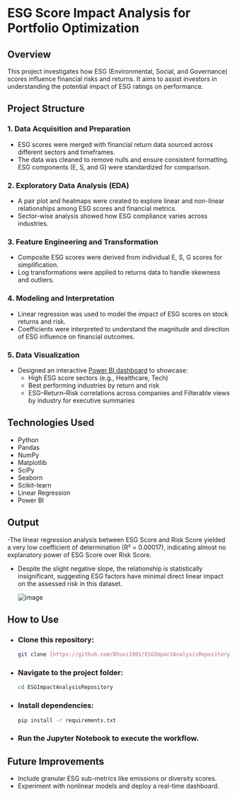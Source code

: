 # ESG Score Impact Analysis for Portfolio Optimization

## Overview

This project investigates how ESG (Environmental, Social, and Governance) scores influence financial risks and returns. It aims to assist investors in understanding the potential impact of ESG ratings on performance.

## Project Structure

### 1. Data Acquisition and Preparation
- ESG scores were merged with financial return data sourced across different sectors and timeframes.
- The data was cleaned to remove nulls and ensure consistent formatting. ESG components (E, S, and G) were standardized for comparison.

### 2. Exploratory Data Analysis (EDA)
- A pair plot and heatmaps were created to explore linear and non-linear relationships among ESG scores and financial metrics.
- Sector-wise analysis showed how ESG compliance varies across industries.

### 3. Feature Engineering and Transformation
- Composite ESG scores were derived from individual E, S, G scores for simplification.
- Log transformations were applied to returns data to handle skewness and outliers.

### 4. Modeling and Interpretation
- Linear regression was used to model the impact of ESG scores on stock returns and risk.
- Coefficients were interpreted to understand the magnitude and direction of ESG influence on financial outcomes.
  
### 5. Data Visualization
- Designed an interactive [Power BI dashboard](https://github.com/user-attachments/assets/17fbee0e-5de5-4549-9cc3-83b3af2c16e4) to showcase:
    - High ESG score sectors (e.g., Healthcare, Tech)
    - Best performing industries by return and risk
    - ESG–Return–Risk correlations across companies and Filterable views by industry for 
      executive summaries

## Technologies Used

- Python
- Pandas
- NumPy
- Matplotlib
- SciPy
- Seaborn
- Scikit-learn
- Linear Regression
- Power BI

## Output

-The linear regression analysis between ESG Score and Risk Score yielded a very low coefficient of determination (R² = 0.00017), indicating almost no explanatory power of ESG Score over Risk Score.
- Despite the slight negative slope, the relationship is statistically insignificant, suggesting ESG factors have minimal direct linear impact on the assessed risk in this dataset.
  
  ![image](https://github.com/user-attachments/assets/17fbee0e-5de5-4549-9cc3-83b3af2c16e4)


## How to Use

- ### Clone this repository:
  ```bash
  git clone [https://github.com/Bhuvi1901/ESGImpactAnalysisRepository](https://github.com/Bhuvi1901/ESGImpactAnalysisRepository)
  ```
- ### Navigate to the project folder:
  ```bash
  cd ESGImpactAnalysisRepository
  ```
- ### Install dependencies:
  ```bash
  pip install -r requirements.txt
  ```
- ### Run the Jupyter Notebook to execute the workflow.

## Future Improvements

- Include granular ESG sub-metrics like emissions or diversity scores.
- Experiment with nonlinear models and deploy a real-time dashboard.
